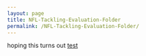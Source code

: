 ```yaml
---
layout: page
title: NFL-Tackling-Evaluation-Folder
permalink: /NFL-Tackling-Evaluation-Folder/
---
```


hoping this turns out 
[test]('./portfolio_zg/_NFL-Tackling-Evaluation-Folder/prep_tracking.pdf')
